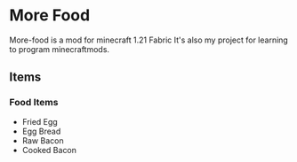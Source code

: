 # More Food
More-food is a mod for minecraft 1.21 Fabric
It's also my project for learning to program minecraftmods.

## Items

### Food Items
- Fried Egg
- Egg Bread
- Raw Bacon
- Cooked Bacon
